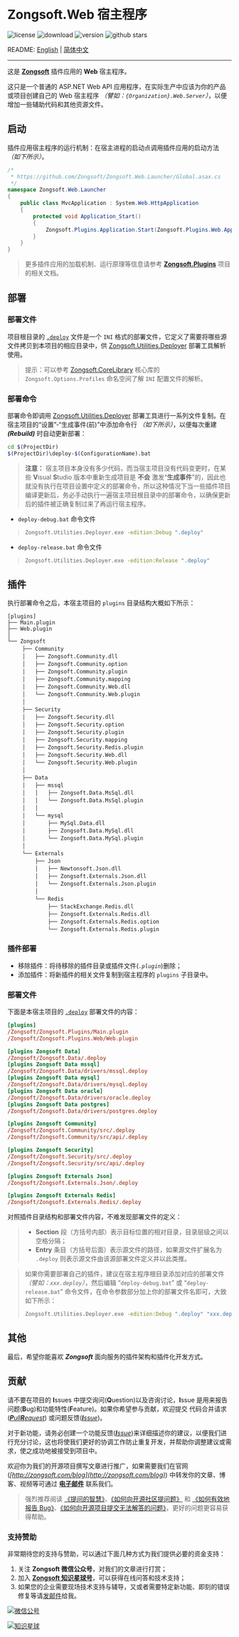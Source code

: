 ﻿# Zongsoft.Web 宿主程序

![license](https://img.shields.io/github/license/Zongsoft/Zongsoft.Web.Launcher) ![download](https://img.shields.io/nuget/dt/Zongsoft.Web.Launcher) ![version](https://img.shields.io/github/v/release/Zongsoft/Zongsoft.Web.Launcher?include_prereleases) ![github stars](https://img.shields.io/github/stars/Zongsoft/Zongsoft.Web.Launcher?style=social)

README: [English](https://github.com/Zongsoft/Zongsoft.Web.Launcher/blob/master/README.md) | [简体中文](https://github.com/Zongsoft/Zongsoft.Web.Launcher/blob/master/README-zh_CN.md)

-----

这是 [**Zongsoft**](https://github.com/Zongsoft) 插件应用的 **Web** 宿主程序。

这只是一个普通的 ASP.NET Web API 应用程序，在实际生产中应该为你的产品或项目创建自己的 Web 宿主程序 _（譬如：`{Organization}.Web.Server`）_，以便增加一些辅助代码和其他资源文件。

## 启动

插件应用宿主程序的运行机制：在宿主进程的启动点调用插件应用的启动方法 _（如下所示）_。
```csharp
/*
 * https://github.com/Zongsoft/Zongsoft.Web.Launcher/Global.asax.cs
 */
namespace Zongsoft.Web.Launcher
{
    public class MvcApplication : System.Web.HttpApplication
    {
        protected void Application_Start()
        {
            Zongsoft.Plugins.Application.Start(Zongsoft.Plugins.Web.ApplicationContext.Current, null);
        }
    }
}
```

> 更多插件应用的加载机制、运行原理等信息请参考 [**Zongsoft.Plugins**](https://github.com/Zongsoft/Zongsoft.Plugins) 项目的相关文档。

<a name="files"></a>
## 部署

### 部署文件

项目根目录的 [`.deploy`](https://github.com/Zongsoft/Zongsoft.Web.Launcher/blob/master/.deploy) 文件是一个 `INI` 格式的部署文件，它定义了需要将哪些源文件拷贝到本项目的相应目录中，供 [Zongsoft.Utilities.Deployer](https://github.com/Zongsoft/Zongsoft.Utilities.Deployer) 部署工具解析使用。

> 提示：可以参考 [Zongsoft.CoreLibrary](https://github.com/Zongsoft/Zongsoft.CoreLibrary) 核心库的 `Zongsoft.Options.Profiles` 命名空间了解 `INI` 配置文件的解析。

### 部署命令
部署命令即调用 [Zongsoft.Utilities.Deployer](https://github.com/Zongsoft/Zongsoft.Utilities.Deployer) 部署工具进行一系列文件复制。在宿主项目的“设置”-“生成事件(前)”中添加命令行 _（如下所示）_，以便每次重建 _**(Rebuild)**_ 时自动更新部署：
```bash
cd $(ProjectDir)
$(ProjectDir)\deploy-$(ConfigurationName).bat
```

> **注意：** 宿主项目本身没有多少代码，而当宿主项目没有代码变更时，在某些 **V**isual **S**tudio 版本中重新生成项目是 **不会** 激发“**生成事件**”的，因此也就没有执行在项目设置中定义的部署命令，所以这种情况下当一些插件项目编译更新后，务必手动执行一遍宿主项目根目录中的部署命令，以确保更新后的插件被正确复制过来了再运行宿主程序。

- `deploy-debug.bat` 命令文件
> ```bash
> Zongsoft.Utilities.Deployer.exe -edition:Debug ".deploy"
> ```

- `deploy-release.bat` 命令文件
> ```bash
> Zongsoft.Utilities.Deployer.exe -edition:Release ".deploy"
> ```


## 插件

执行部署命令之后，本宿主项目的 `plugins` 目录结构大概如下所示：

```
[plugins]
├── Main.plugin
├── Web.plugin
│
└── Zongsoft
　   ├── Community
　   │   ├── Zongsoft.Community.dll
　   │   ├── Zongsoft.Community.option
　   │   ├── Zongsoft.Community.plugin
　   │   ├── Zongsoft.Community.mapping
　   │   ├── Zongsoft.Community.Web.dll
　   │   └── Zongsoft.Community.Web.plugin
　   │
　   ├── Security
　   │   ├── Zongsoft.Security.dll
　   │   ├── Zongsoft.Security.option
　   │   ├── Zongsoft.Security.plugin
　   │   ├── Zongsoft.Security.mapping
　   │   ├── Zongsoft.Security.Redis.plugin
　   │   ├── Zongsoft.Security.Web.dll
　   │   └── Zongsoft.Security.Web.plugin
　   │
　   ├── Data
　   │   ├── mssql
　   │   │   ├── Zongsoft.Data.MsSql.dll
　   │   │   └── Zongsoft.Data.MsSql.plugin
　   │   │
　   │   └── mysql
　   │       ├── MySql.Data.dll
　   │       ├── Zongsoft.Data.MySql.dll
　   │       └── Zongsoft.Data.MySql.plugin
　   │
　   └── Externals
　       ├── Json
　       │   ├── Newtonsoft.Json.dll
　       │   ├── Zongsoft.Externals.Json.dll
　       │   └── Zongsoft.Externals.Json.plugin
　       │
　       └── Redis
　           ├── StackExchange.Redis.dll
　           ├── Zongsoft.Externals.Redis.dll
　           ├── Zongsoft.Externals.Redis.option
　           └── Zongsoft.Externals.Redis.plugin
```

### 插件部署
- 移除插件：将待移除的插件目录或插件文件(_`.plugin`_)删除；
- 添加插件：将新插件的相关文件复制到宿主程序的 `plugins` 子目录中。

### 部署文件

下面是本宿主项目的 [`.deploy`](https://github.com/Zongsoft/Zongsoft.Web.Launcher/blob/master/.deploy) 部署文件的内容：

```ini
[plugins]
/Zongsoft/Zongsoft.Plugins/Main.plugin
/Zongsoft/Zongsoft.Plugins.Web/Web.plugin

[plugins Zongsoft Data]
/Zongsoft/Zongsoft.Data/.deploy
[plugins Zongsoft Data mssql]
/Zongsoft/Zongsoft.Data/drivers/mssql.deploy
[plugins Zongsoft Data mysql]
/Zongsoft/Zongsoft.Data/drivers/mysql.deploy
[plugins Zongsoft Data oracle]
/Zongsoft/Zongsoft.Data/drivers/oracle.deploy
[plugins Zongsoft Data postgres]
/Zongsoft/Zongsoft.Data/drivers/postgres.deploy

[plugins Zongsoft Community]
/Zongsoft/Zongsoft.Community/src/.deploy
/Zongsoft/Zongsoft.Community/src/api/.deploy

[plugins Zongsoft Security]
/Zongsoft/Zongsoft.Security/src/.deploy
/Zongsoft/Zongsoft.Security/src/api/.deploy

[plugins Zongsoft Externals Json]
/Zongsoft/Zongsoft.Externals.Json/.deploy

[plugins Zongsoft Externals Redis]
/Zongsoft/Zongsoft.Externals.Redis/.deploy
```

对照插件目录结构和部署文件内容，不难发现部署文件的定义：
> - **Section** 段（方括号内部）表示目标位置的相对目录，目录层级之间以空格分隔；
> - **Entry** 条目（方括号后面）表示源文件的路径，如果源文件扩展名为 `.deploy` 则表示源文件由该源部署文件定义并以此类推。

> 如果你需要部署自己的插件，建议在宿主程序根目录添加对应的部署文件 _（譬如：`xxx.deploy`）_，然后编辑 “`deploy-debug.bat`” 或 “`deploy-release.bat`” 命令文件，在命令参数部分加上你的部署文件名即可，大致如下所示：
> ```bash
> Zongsoft.Utilities.Deployer.exe -edition:Debug ".deploy" "xxx.deploy"
> ```


<a name="other"></a>
## 其他

最后，希望你能喜欢 _**Zongsoft**_ 面向服务的插件架构和插件化开发方式。


<a name="contribution"></a>
## 贡献

请不要在项目的 **I**ssues 中提交询问(**Q**uestion)以及咨询讨论，**I**ssue 是用来报告问题(**B**ug)和功能特性(**F**eature)。如果你希望参与贡献，欢迎提交 代码合并请求(_[**P**ull**R**equest](https://github.com/Zongsoft/Zongsoft.Security/pulls)_) 或问题反馈(_[**I**ssue](https://github.com/Zongsoft/Zongsoft.Security/issues)_)。

对于新功能，请务必创建一个功能反馈(_[**I**ssue](https://github.com/Zongsoft/Zongsoft.Security/issues)_)来详细描述你的建议，以便我们进行充分讨论，这也将使我们更好的协调工作防止重复开发，并帮助你调整建议或需求，使之成功地被接受到项目中。

欢迎你为我们的开源项目撰写文章进行推广，如果需要我们在官网(_[http://zongsoft.com/blog](http://zongsoft.com/blog)_) 中转发你的文章、博客、视频等可通过 [**电子邮件**](mailto:zongsoft@qq.com) 联系我们。

> 强烈推荐阅读 [《提问的智慧》](https://github.com/ryanhanwu/How-To-Ask-Questions-The-Smart-Way/blob/master/README-zh_CN.md)、[《如何向开源社区提问题》](https://github.com/seajs/seajs/issues/545) 和 [《如何有效地报告 Bug》](http://www.chiark.greenend.org.uk/~sgtatham/bugs-cn.html)、[《如何向开源项目提交无法解答的问题》](https://zhuanlan.zhihu.com/p/25795393)，更好的问题更容易获得帮助。


<a name="sponsor"></a>
### 支持赞助

非常期待您的支持与赞助，可以通过下面几种方式为我们提供必要的资金支持：

1. 关注 **Zongsoft 微信公众号**，对我们的文章进行打赏；
2. 加入 [**Zongsoft 知识星球号**](https://t.zsxq.com/2nyjqrr)，可以获得在线问答和技术支持；
3. 如果您的企业需要现场技术支持与辅导，又或者需要特定新功能、即刻的错误修复等请[发邮件](mailto:zongsoft@qq.com)给我。

[![微信公号](https://raw.githubusercontent.com/Zongsoft/Guidelines/master/zongsoft-qrcode%28wechat%29.png)](http://weixin.qq.com/r/zy-g_GnEWTQmrS2b93rd)

[![知识星球](https://raw.githubusercontent.com/Zongsoft/Guidelines/master/zongsoft-qrcode%28zsxq%29.png)](https://t.zsxq.com/2nyjqrr)
